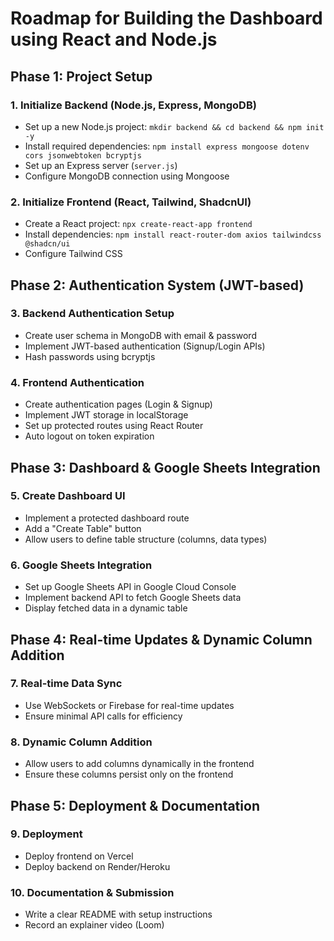 # Roadmap for Building the Dashboard using React and Node.js

## Phase 1: Project Setup
### 1. Initialize Backend (Node.js, Express, MongoDB)
- Set up a new Node.js project: `mkdir backend && cd backend && npm init -y`
- Install required dependencies: `npm install express mongoose dotenv cors jsonwebtoken bcryptjs`
- Set up an Express server (`server.js`)
- Configure MongoDB connection using Mongoose

### 2. Initialize Frontend (React, Tailwind, ShadcnUI)
- Create a React project: `npx create-react-app frontend`
- Install dependencies: `npm install react-router-dom axios tailwindcss @shadcn/ui`
- Configure Tailwind CSS

## Phase 2: Authentication System (JWT-based)
### 3. Backend Authentication Setup
- Create user schema in MongoDB with email & password
- Implement JWT-based authentication (Signup/Login APIs)
- Hash passwords using bcryptjs

### 4. Frontend Authentication
- Create authentication pages (Login & Signup)
- Implement JWT storage in localStorage
- Set up protected routes using React Router
- Auto logout on token expiration

## Phase 3: Dashboard & Google Sheets Integration
### 5. Create Dashboard UI
- Implement a protected dashboard route
- Add a "Create Table" button
- Allow users to define table structure (columns, data types)

### 6. Google Sheets Integration
- Set up Google Sheets API in Google Cloud Console
- Implement backend API to fetch Google Sheets data
- Display fetched data in a dynamic table

## Phase 4: Real-time Updates & Dynamic Column Addition
### 7. Real-time Data Sync
- Use WebSockets or Firebase for real-time updates
- Ensure minimal API calls for efficiency

### 8. Dynamic Column Addition
- Allow users to add columns dynamically in the frontend
- Ensure these columns persist only on the frontend

## Phase 5: Deployment & Documentation
### 9. Deployment
- Deploy frontend on Vercel
- Deploy backend on Render/Heroku

### 10. Documentation & Submission
- Write a clear README with setup instructions
- Record an explainer video (Loom)

